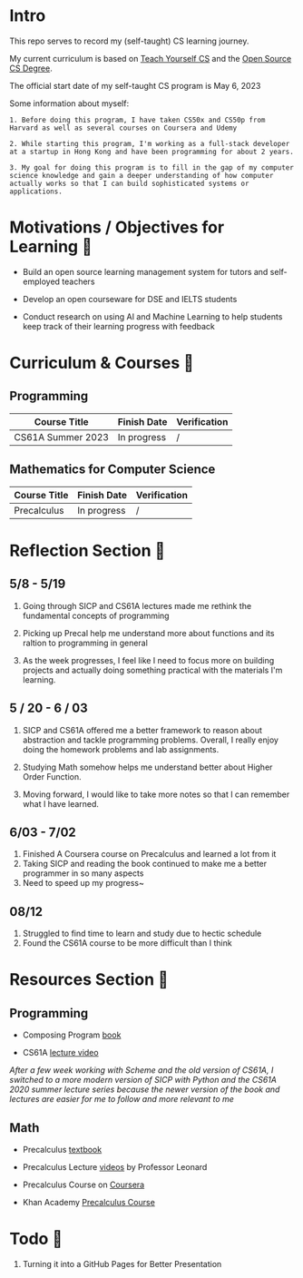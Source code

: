 # Intro

This repo serves to record my (self-taught) CS learning journey.

My current curriculum is based on [Teach Yourself CS]('https://teachyourselfcs.com/') and the [Open Source CS Degree]('https://github.com/ossu/computer-science').

The official start date of my self-taught CS program is May 6, 2023

Some information about myself:

    1. Before doing this program, I have taken CS50x and CS50p from Harvard as well as several courses on Coursera and Udemy

    2. While starting this program, I'm working as a full-stack developer at a startup in Hong Kong and have been programming for about 2 years.

    3. My goal for doing this program is to fill in the gap of my computer science knowledge and gain a deeper understanding of how computer actually works so that I can build sophisticated systems or applications.

# Motivations / Objectives for Learning 🎯

- Build an open source learning management system for tutors and self-employed teachers

- Develop an open courseware for DSE and IELTS students

- Conduct research on using AI and Machine Learning to help students keep track of their learning progress with feedback

# Curriculum & Courses 📖

## Programming

| Course Title      | Finish Date | Verification |
| ----------------- | ----------- | ------------ |
| CS61A Summer 2023 | In progress | /            |

## Mathematics for Computer Science

| Course Title | Finish Date | Verification |
| ------------ | ----------- | ------------ |
| Precalculus  | In progress | /            |

# Reflection Section 💭

## 5/8 - 5/19

1. Going through SICP and CS61A lectures made me rethink the fundamental concepts of programming

2. Picking up Precal help me understand more about functions and its raltion to programming in general

3. As the week progresses, I feel like I need to focus more on building projects and actually doing something practical with the materials I'm learning.

## 5 / 20 - 6 / 03

1. SICP and CS61A offered me a better framework to reason about abstraction and tackle programming problems. Overall, I really enjoy doing the homework problems and lab assignments.

2. Studying Math somehow helps me understand better about Higher Order Function.

3. Moving forward, I would like to take more notes so that I can remember what I have learned.

## 6/03 - 7/02

1. Finished A Coursera course on Precalculus and learned a lot from it
2. Taking SICP and reading the book continued to make me a better programmer in so many aspects
3. Need to speed up my progress~

## 08/12

1. Struggled to find time to learn and study due to hectic schedule
2. Found the CS61A course to be more difficult than I think

# Resources Section 🔗

## Programming

- Composing Program [book]('http://composingprograms.com/')

- CS61A [lecture video]('https://cs61a.org/')

_After a few week working with Scheme and the old version of CS61A, I switched to a more modern version of SICP with Python and the CS61A 2020 summer lecture series because the newer version of the book and lectures are easier for me to follow and more relevant to me_

## Math

- Precalculus [textbook]('https://openstax.org/details/books/precalculus-2e')

- Precalculus Lecture [videos]('https://www.youtube.com/watch?v=9OOrhA2iKak&list=PLDesaqWTN6ESsmwELdrzhcGiRhk5DjwLP') by Professor Leonard

- Precalculus Course on [Coursera]('https://www.coursera.org/learn/precalculus-relations-functions/home/week/1')

- Khan Academy [Precalculus Course]('https://www.khanacademy.org/math/precalculus')

# Todo 📝

1. Turning it into a GitHub Pages for Better Presentation
